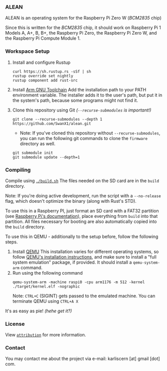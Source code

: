 ### ALEAN
ALEAN is an operating system for the Raspberry Pi Zero W (*BCM2835* chip)

Since this is written for the *BCM2835* chip, it should work on Raspberry Pi 1 Models A,
A+, B, B+, the Raspberry Pi Zero, the Raspberry Pi Zero W, and the Raspberry Pi Compute
Module 1.

### Workspace Setup
1. Install and configure Rustup
   ```
   curl https://sh.rustup.rs -sSf | sh
   rustup override set nightly
   rustup component add rust-src
   ```

2. Install [Arm GNU Toolchain](https://developer.arm.com/Tools%20and%20Software/GNU%20Toolchain)
   Add the installation path to your PATH environment variable. The installer adds it to the user's path, but put it in the system's path, because some programs might not find it.

3. Clone this repository using Git *(`--recurse-submodules` is important!)*
   ```
   git clone --recurse-submodules --depth 1 https://github.com/SwanX1/alean.git
   ```
   
    - Note: If you've cloned this repository without `--recurse-submodules`, you can run the following git commands to clone the `firmware` directory as well.
     ```
     git submodule init
     git submodule update --depth=1
     ```

### Compiling
Compile using [`./build.sh`](./build.sh)
The files needed on the SD card are in the `build` directory.

Note: If you're doing active development, run the script with a `--no-release` flag, which doesn't optimize the binary (along with Rust's STD).

To use this in a Raspberry PI, just format an SD card with a FAT32 partition (see [Raspberry Pi's documentation](https://www.raspberrypi.com/documentation/computers/getting-started.html#sd-cards)), place everything from `build` into that partition. All files necessary for booting are also automatically copied into the `build` directory.

To use this in QEMU - additionally to the setup before, follow the following steps.
1. Install [QEMU](https://qemu.org)
   This installation varies for different operating systems, so follow [QEMU's installation instructions](https://www.qemu.org/download/), and make sure to install a "full system emulation" package, if provided. It should install a `qemu-system-arm` command.
2. Run using the following command
   ```
   qemu-system-arm -machine raspi0 -cpu arm1176 -m 512 -kernel ./target/kernel.elf -nographic
   ```
   Note: `CTRL+C` (SIGINT) gets passed to the emulated machine. You can terminate QEMU using `CTRL+A X`

It's as easy as pie! *(hehe get it?)*

### License
View [`attribution`](./attribution/) for more information.

### Contact
You may contact me about the project via e-mail: karliscern [at] gmail [dot] com.
